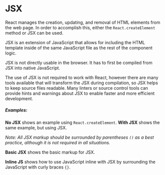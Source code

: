 # JSX

React manages the creation, updating, and removal of HTML elements from the web page. In order to accomplish this, either the `React.createElement` method or JSX can be used. 

JSX is an extension of JavaScript that allows for including the HTML template inside of the same JavaScript file as the rest of the component logic.

JSX is not directly usable in the browser. It has to first be compiled from JSX into native JavaScript.

The use of JSX is not required to work with React, however there are many tools available that will transform the JSX during compilation, so JSX helps to keep source files readable. Many linters or source control tools can provide hints and warnings about JSX to enable faster and more efficient development.

##### __Examples__:

__No JSX__ shows an example using `React.createElement`. __With JSX__ shows the same example, but using JSX.

_Note: All JSX markup should be surrounded by parentheses `()` as a best practice, although it is not required in all situations._

__Basic JSX__ shows the basic markup for JSX.

__Inline JS__ shows how to use JavaScript inline with JSX by surrounding the JavaScript with curly braces `{}`.
